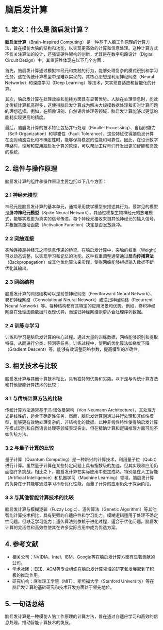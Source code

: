 # 脑启发计算

## 1. 定义：什么是 **脑启发计算**？
**脑启发计算**（Brain-Inspired Computing）是一种基于人脑工作原理的计算方法，旨在模仿大脑的结构和功能，以实现更高效的计算和信息处理。这种计算方式不仅关注算法的设计，还强调硬件架构的创新，尤其是在数字电路设计（Digital Circuit Design）中，其重要性体现在以下几个方面：

首先，脑启发计算通过模拟神经元和突触的行为，能够处理复杂的模式识别和学习任务，这在传统计算模型中是难以实现的。其核心思想是利用神经网络（Neural Networks）和深度学习（Deep Learning）等技术，来实现自适应和智能化的计算。

其次，脑启发计算在处理效率和能耗方面具有显著优势。人脑在处理信息时，能效比传统计算机高得多，这使得脑启发计算成为解决大规模数据处理和实时计算问题的理想选择。例如，在图像识别、自然语言处理等领域，脑启发计算能够以更低的能耗实现更高的精度。

最后，脑启发计算的技术特征包括并行处理（Parallel Processing）、自组织能力（Self-Organization）和容错性（Fault Tolerance）。这些特征使得脑启发计算在面对动态变化和不确定性时，能够保持稳定的性能和可靠性。因此，在设计数字电路时，理解和应用脑启发计算的原理，可以帮助工程师们开发出更加智能和高效的系统。

## 2. 组件与操作原理
脑启发计算的组件和操作原理主要包括以下几个方面：

### 2.1 神经元模型
神经元是脑启发计算的基本单元，通常采用数学模型来描述其行为。最常见的模型是**脉冲神经元模型**（Spike Neural Network），其通过模拟生物神经元的放电模式，能够实现更为真实的信号传递。每个神经元接收来自其他神经元的输入信号，并根据其激活函数（Activation Function）决定是否发放脉冲。

### 2.2 突触连接
突触连接是神经元之间信息传递的桥梁。在脑启发计算中，突触的权重（Weight）可以动态调整，以实现学习和记忆的功能。这种权重调整通常通过**反向传播算法**（Backpropagation）或其他优化算法来实现，使得网络能够根据输入数据不断优化其输出。

### 2.3 网络结构
脑启发计算的网络结构可以是前馈神经网络（Feedforward Neural Network）、卷积神经网络（Convolutional Neural Network）或递归神经网络（Recurrent Neural Network）等。每种结构都有其特定的应用场景和优势。例如，卷积神经网络在处理图像数据时表现优异，而递归神经网络则更适合处理序列数据。

### 2.4 训练与学习
训练和学习是脑启发计算的核心过程。通过大量的训练数据，网络能够识别和提取特征，从而进行分类、预测等任务。训练过程中，使用的优化算法如梯度下降（Gradient Descent）等，能够有效调整网络参数，提高模型的准确性。

## 3. 相关技术与比较
脑启发计算与其他计算技术相比，具有独特的优势和劣势。以下是与传统计算方法和其他智能计算技术的比较：

### 3.1 与传统计算方法的比较
传统计算方法通常基于冯·诺依曼架构（Von Neumann Architecture），其处理方式是线性的，适合于确定性任务。然而，脑启发计算则通过并行处理和非线性模型，能够更有效地处理复杂的、非结构化的数据。此种非线性特性使得脑启发计算在模式识别和自然语言处理等领域表现突出，但在精确计算和逻辑推理方面可能不如传统方法。

### 3.2 与量子计算的比较
量子计算（Quantum Computing）是一种新兴的计算技术，利用量子位（Qubit）进行计算。虽然量子计算在某些特定问题上具有指数级的加速，但其实现和应用仍面临许多挑战。相比之下，脑启发计算在实际应用中更加成熟，特别是在人工智能（Artificial Intelligence）和机器学习（Machine Learning）领域。脑启发计算的优势在于其能够通过学习不断优化性能，而量子计算的应用仍处于探索阶段。

### 3.3 与其他智能计算技术的比较
脑启发计算与模糊逻辑（Fuzzy Logic）、遗传算法（Genetic Algorithm）等其他智能计算技术相比，具有更强的自适应性和学习能力。模糊逻辑适用于处理不确定性问题，但缺乏学习能力；遗传算法则依赖于进化过程，适合于优化问题。脑启发计算的灵活性和高效性使其在许多实际应用中成为优选方案。

## 4. 参考文献
- 相关公司：NVIDIA、Intel、IBM、Google等在脑启发计算方面有显著贡献的公司。
- 学术社团：IEEE、ACM等专业组织在脑启发计算领域的研究和发展起到了积极的推动作用。
- 研究机构：麻省理工学院（MIT）、斯坦福大学（Stanford University）等在脑启发计算的基础研究和技术开发方面处于领先地位。

## 5. 一句话总结
脑启发计算是一种模仿人脑工作原理的计算方法，旨在通过自适应学习和高效的信息处理，推动智能计算技术的发展。